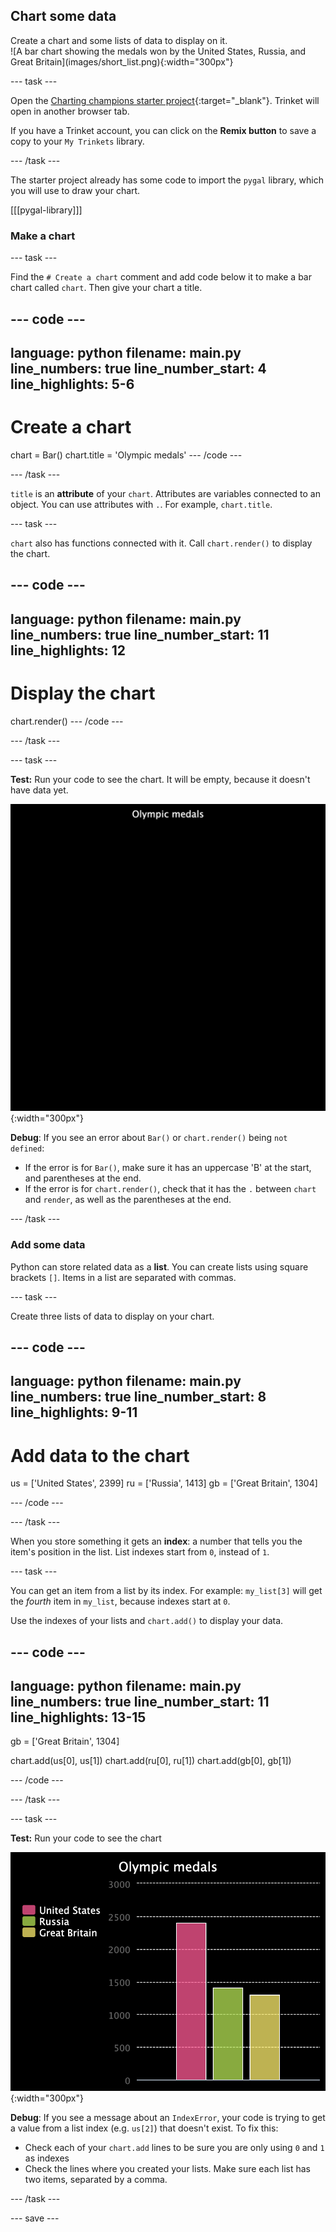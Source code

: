 ## Chart some data

<div style="display: flex; flex-wrap: wrap">
<div style="flex-basis: 200px; flex-grow: 1; margin-right: 15px;">
Create a chart and some lists of data to display on it.
</div>
<div>
![A bar chart showing the medals won by the United States, Russia, and Great Britain](images/short_list.png){:width="300px"}
</div>
</div>

--- task ---

Open the [Charting champions starter project](https://trinket.io/python/e5f8529691){:target="_blank"}. Trinket will open in another browser tab.

If you have a Trinket account, you can click on the **Remix button** to save a copy to your `My Trinkets` library.

--- /task ---

The starter project already has some code to import the `pygal` library, which you will use to draw your chart.

[[[pygal-library]]]

### Make a chart

--- task ---

Find the `# Create a chart` comment and add code below it to make a bar chart called `chart`. Then give your chart a title.

--- code ---
---
language: python
filename: main.py
line_numbers: true
line_number_start: 4 
line_highlights: 5-6
---
# Create a chart
chart = Bar()
chart.title = 'Olympic medals'
--- /code ---

--- /task ---

`title` is an **attribute** of your `chart`. Attributes are variables connected to an object. You can use attributes with `.`. For example, `chart.title`.

--- task ---

`chart` also has functions connected with it. Call `chart.render()` to display the chart.

--- code ---
---
language: python
filename: main.py
line_numbers: true
line_number_start: 11 
line_highlights: 12
---
# Display the chart
chart.render()
--- /code ---

--- /task ---

--- task ---

**Test:** Run your code to see the chart. It will be empty, because it doesn't have data yet.

![The words 'Olympic medals' on a black background](images/empty_chart.png){:width="300px"}

**Debug**: If you see an error about `Bar()` or  `chart.render()` being `not defined`:

 - If the error is for `Bar()`, make sure it has an uppercase 'B' at the start, and parentheses at the end.
 - If the error is for `chart.render()`, check that it has the `.` between `chart` and `render`, as well as the parentheses at the end.

--- /task ---

### Add some data

Python can store related data as a **list**. You can create lists using square brackets `[]`. Items in a list are separated with commas.

--- task ---

Create three lists of data to display on your chart.

--- code ---
---
language: python
filename: main.py
line_numbers: true
line_number_start: 8 
line_highlights: 9-11
---
# Add data to the chart
us = ['United States', 2399]
ru = ['Russia', 1413]
gb = ['Great Britain', 1304]

--- /code ---

--- /task ---

When you store something it gets an **index**: a number that tells you the item's position in the list. List indexes start from `0`, instead of `1`.

--- task ---

You can get an item from a list by its index. For example: `my_list[3]` will get the *fourth* item in `my_list`, because indexes start at `0`.

Use the indexes of your lists and `chart.add()` to display your data.

--- code ---
---
language: python
filename: main.py
line_numbers: true
line_number_start: 11 
line_highlights: 13-15
---
gb = ['Great Britain', 1304]

chart.add(us[0], us[1])
chart.add(ru[0], ru[1])
chart.add(gb[0], gb[1])

--- /code ---

--- /task ---

--- task ---

**Test:** Run your code to see the chart

![A bar chart showing the medals won by the United States, Russia, and Great Britain](images/short_list.png){:width="300px"}

**Debug**: If you see a message about an `IndexError`, your code is trying to get a value from a list index (e.g. `us[2]`) that doesn't exist. To fix this:
 - Check each of your `chart.add` lines to be sure you are only using `0` and `1` as indexes
 - Check the lines where you created your lists. Make sure each list has two items, separated by a comma.

--- /task ---

--- save ---